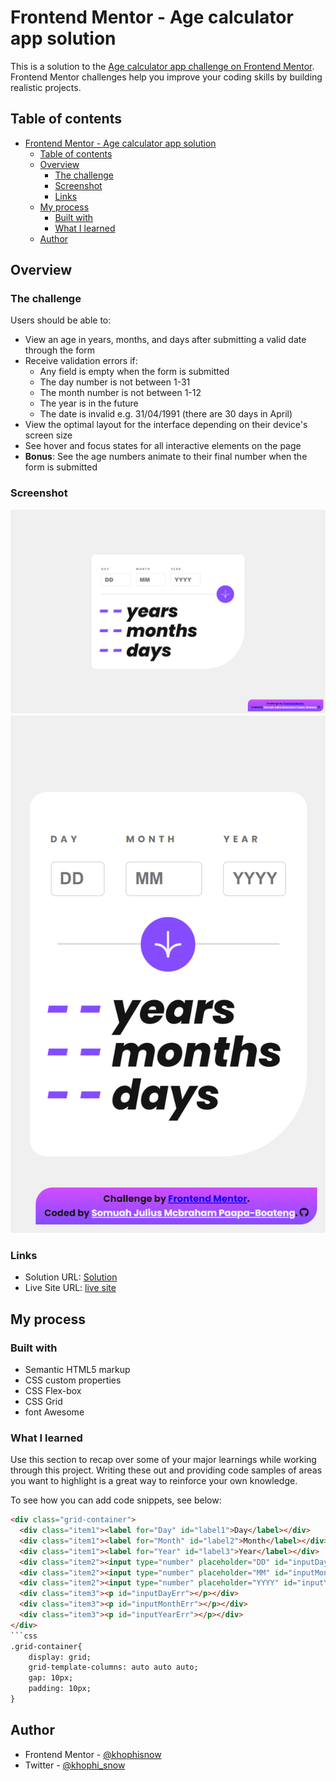# Frontend Mentor - Age calculator app solution

This is a solution to the [Age calculator app challenge on Frontend Mentor](https://www.frontendmentor.io/challenges/age-calculator-app-dF9DFFpj-Q). Frontend Mentor challenges help you improve your coding skills by building realistic projects.

## Table of contents

- [Frontend Mentor - Age calculator app solution](#frontend-mentor---age-calculator-app-solution)
  - [Table of contents](#table-of-contents)
  - [Overview](#overview)
    - [The challenge](#the-challenge)
    - [Screenshot](#screenshot)
    - [Links](#links)
  - [My process](#my-process)
    - [Built with](#built-with)
    - [What I learned](#what-i-learned)
  - [Author](#author)

## Overview

### The challenge

Users should be able to:

- View an age in years, months, and days after submitting a valid date through the form
- Receive validation errors if:
  - Any field is empty when the form is submitted
  - The day number is not between 1-31
  - The month number is not between 1-12
  - The year is in the future
  - The date is invalid e.g. 31/04/1991 (there are 30 days in April)
- View the optimal layout for the interface depending on their device's screen size
- See hover and focus states for all interactive elements on the page
- **Bonus**: See the age numbers animate to their final number when the form is submitted

### Screenshot

![](screenshot/desktopPreview.png)
![](screenshot/mobilePreview.png)

### Links

- Solution URL: [Solution]([https://your-solution-url.com](https://github.com/khophisnow/Age-Calculator-App.git))
- Live Site URL: [live site](https://khophisnow.github.io/Age-Calculator-App/)

## My process

### Built with

- Semantic HTML5 markup
- CSS custom properties
- CSS Flex-box
- CSS Grid
- font Awesome

### What I learned

Use this section to recap over some of your major learnings while working through this project. Writing these out and providing code samples of areas you want to highlight is a great way to reinforce your own knowledge.

To see how you can add code snippets, see below:

```html
<div class="grid-container">
  <div class="item1"><label for="Day" id="label1">Day</label></div>
  <div class="item1"><label for="Month" id="label2">Month</label></div>
  <div class="item1"><label for="Year" id="label3">Year</label></div>
  <div class="item2"><input type="number" placeholder="DD" id="inputDay"></div>
  <div class="item2"><input type="number" placeholder="MM" id="inputMonth"></div>
  <div class="item2"><input type="number" placeholder="YYYY" id="inputYear"></div>
  <div class="item3"><p id="inputDayErr"></p></div>
  <div class="item3"><p id="inputMonthErr"></p></div>
  <div class="item3"><p id="inputYearErr"></p></div>
</div>
```css
.grid-container{
    display: grid;
    grid-template-columns: auto auto auto;
    gap: 10px;
    padding: 10px;
}
```

## Author

- Frontend Mentor - [@khophisnow](https://www.frontendmentor.io/profile/khophisnow)
- Twitter - [@khophi_snow](https://www.twitter.com/khophi_snow)
